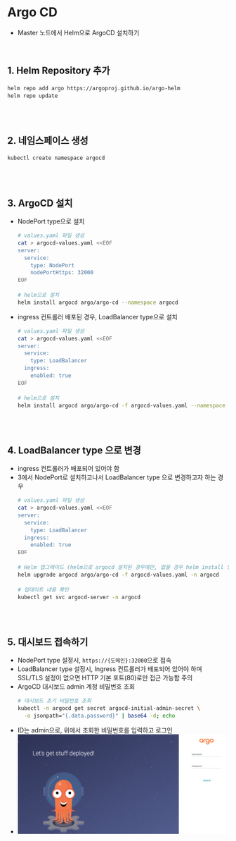 # Argo CD
* Master 노드에서 Helm으로 ArgoCD 설치하기

<br>

## 1. Helm Repository 추가
```sh
helm repo add argo https://argoproj.github.io/argo-helm
helm repo update
```

<br><br>

## 2. 네임스페이스 생성
```sh
kubectl create namespace argocd
```

<br><br>

## 3. ArgoCD 설치
* NodePort type으로 설치
    ```sh
    # values.yaml 파일 생성
    cat > argocd-values.yaml <<EOF
    server:
      service:
        type: NodePort
        nodePortHttps: 32000
    EOF

    # helm으로 설치
    helm install argocd argo/argo-cd --namespace argocd
    ```
* ingress 컨트롤러 배포된 경우, LoadBalancer type으로 설치
    ```sh
    # values.yaml 파일 생성
    cat > argocd-values.yaml <<EOF
    server:
      service:
        type: LoadBalancer
      ingress:
        enabled: true
    EOF

    # helm으로 설치
    helm install argocd argo/argo-cd -f argocd-values.yaml --namespace argocd
    ```

<br><br>

## 4. LoadBalancer type 으로 변경
* ingress 컨트롤러가 배포되어 있어야 함
* 3에서 NodePort로 설치하고나서 LoadBalancer type 으로 변경하고자 하는 경우
    ```sh
    # values.yaml 파일 생성
    cat > argocd-values.yaml <<EOF
    server:
      service:
        type: LoadBalancer
      ingress:
        enabled: true
    EOF

    # Helm 업그레이드 (helm으로 argocd 설치된 경우에만, 없을 경우 helm install 명령어 사용)
    helm upgrade argocd argo/argo-cd -f argocd-values.yaml -n argocd

    # 업데이트 내용 확인
    kubectl get svc argocd-server -n argocd
    ```

<br><br>

## 5. 대시보드 접속하기
* NodePort type 설정시, `https://{도메인}:32000`으로 접속
* LoadBalancer type 설정시, Ingress 컨트롤러가 배포되어 있어야 하며 SSL/TLS 설정이 없으면 HTTP 기본 포트(80)로만 접근 가능함 주의
* ArgoCD 대시보드 admin 계정 비밀번호 조회
    ```sh
    # 대시보드 초기 비밀번호 조회
    kubectl -n argocd get secret argocd-initial-admin-secret \
      -o jsonpath="{.data.password}" | base64 -d; echo
    ```
* ID는 admin으로, 위에서 조회한 비밀번호를 입력하고 로그인
* ![](2025-04-03-00-38-29.png)

